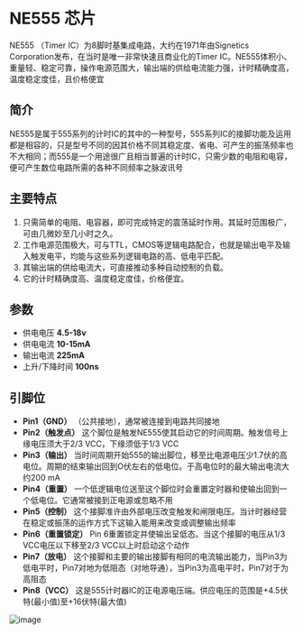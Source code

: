# NE555 芯片

NE555 （Timer IC）为8脚时基集成电路，大约在1971年由Signetics Corporation发布，在当时是唯一非常快速且商业化的Timer IC。NE555体积小、重量轻、稳定可靠，操作电源范围大，输出端的供给电流能力强，计时精确度高，温度稳定度佳，且价格便宜


## 简介

NE555是属于555系列的计时IC的其中的一种型号，555系列IC的接脚功能及运用都是相容的，只是型号不同的因其价格不同其稳定度、省电、可产生的振荡频率也不大相同；而555是一个用途很广且相当普遍的计时IC，只需少数的电阻和电容，便可产生数位电路所需的各种不同频率之脉波讯号

## 主要特点

1. 只需简单的电阻、电容器，即可完成特定的震荡延时作用。其延时范围极广，可由几微妙至几小时之久。
2. 工作电源范围极大，可与TTL，CMOS等逻辑电路配合，也就是输出电平及输入触发电平，均能与这些系列逻辑电路的高、低电平匹配。
3. 其输出端的供给电流大，可直接推动多种自动控制的负载。
4. 它的计时精确度高、温度稳定度佳，价格便宜。

## 参数

* 供电电压 **4.5-18v**
* 供电电流 **10-15mA**
* 输出电流 **225mA**
* 上升/下降时间 **100ns**

## 引脚位

* **Pin1（GND）** （公共接地），通常被连接到电路共同接地
* **Pin2（触发点）** 这个脚位是触发NE555使其启动它的时间周期。触发信号上缘电压须大于2/3 VCC，下缘须低于1/3 VCC
* **Pin3（输出）** 当时间周期开始555的输出脚位，移至比电源电压少1.7伏的高电位。周期的结束输出回到O伏左右的低电位。于高电位时的最大输出电流大约200 mA
* **Pin4（重置）** 一个低逻辑电位送至这个脚位时会重置定时器和使输出回到一个低电位。它通常被接到正电源或忽略不用
* **Pin5（控制）** 这个接脚准许由外部电压改变触发和闸限电压。当计时器经营在稳定或振荡的运作方式下这输入能用来改变或调整输出频率
* **Pin6（重置锁定）** Pin 6重置锁定并使输出呈低态。当这个接脚的电压从1/3 VCC电压以下移至2/3 VCC以上时启动这个动作
* **Pin7（放电）** 这个接脚和主要的输出接脚有相同的电流输出能力，当Pin3为低电平时，Pin7对地为低阻态（对地导通），当Pin3为高电平时，Pin7对于为高阻态
* **Pin8（VCC）** 这是555计时器IC的正电源电压端。供应电压的范围是+4.5伏特(最小值)至+16伏特(最大值)

![image](http://www.henlito.com/upload/images/editorUp/2011/03/e6a16e2f1e0547ddb82f53fbfbe2537e.jpg)